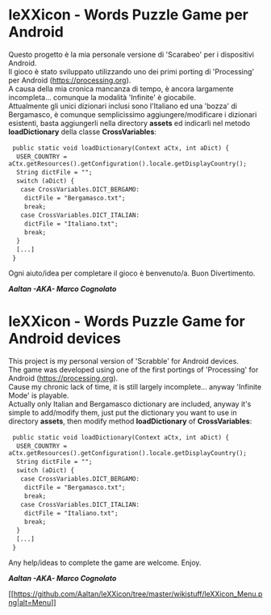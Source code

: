 # leXXicon - Words Puzzle Game per Android

Questo progetto è la mia personale versione di 'Scarabeo' per i dispositivi Android.  
Il gioco è stato sviluppato utilizzando uno dei primi porting di 'Processing' per Android (https://processing.org).  
A causa della mia cronica mancanza di tempo, è ancora largamente incompleta... comunque la modalità 'Infinite' è giocabile.  
Attualmente gli unici dizionari inclusi sono l'Italiano ed una 'bozza' di Bergamasco, è comunque semplicissimo aggiungere/modificare i dizionari esistenti, basta aggiungerli nella directory **assets** ed indicarli nel metodo **loadDictionary** della classe **CrossVariables**:  

&nbsp;&nbsp;`public static void loadDictionary(Context aCtx, int aDict) {`  
&nbsp;&nbsp;&nbsp;&nbsp;`USER_COUNTRY = aCtx.getResources().getConfiguration().locale.getDisplayCountry();`  
&nbsp;&nbsp;&nbsp;&nbsp;`String dictFile = "";`  
&nbsp;&nbsp;&nbsp;&nbsp;`switch (aDict) {`  
&nbsp;&nbsp;&nbsp;&nbsp;&nbsp;&nbsp;`case CrossVariables.DICT_BERGAMO:`  
&nbsp;&nbsp;&nbsp;&nbsp;&nbsp;&nbsp;&nbsp;&nbsp;`dictFile = "Bergamasco.txt";`  
&nbsp;&nbsp;&nbsp;&nbsp;&nbsp;&nbsp;&nbsp;&nbsp;`break;`  
&nbsp;&nbsp;&nbsp;&nbsp;&nbsp;&nbsp;`case CrossVariables.DICT_ITALIAN:`  
&nbsp;&nbsp;&nbsp;&nbsp;&nbsp;&nbsp;&nbsp;&nbsp;`dictFile = "Italiano.txt";`  
&nbsp;&nbsp;&nbsp;&nbsp;&nbsp;&nbsp;&nbsp;&nbsp;`break;`  
&nbsp;&nbsp;&nbsp;&nbsp;`}`  
&nbsp;&nbsp;&nbsp;&nbsp;`[...]`  
&nbsp;&nbsp;`}` 

Ogni aiuto/idea per completare il gioco è benvenuto/a.
Buon Divertimento.

_**Aaltan -AKA- Marco Cognolato**_


# leXXicon - Words Puzzle Game for Android devices

This project is my personal version of 'Scrabble' for Android devices.  
The game was developed using one of the first portings of 'Processing' for Android (https://processing.org).  
Cause my chronic lack of time, it is still largely incomplete... anyway 'Infinite Mode' is playable.  
Actually only Italian and Bergamasco dictionary are included, anyway it's simple to add/modify them, just put the dictionary you want to use in directory **assets**, then modify method **loadDictionary** of **CrossVariables**: 


&nbsp;&nbsp;`public static void loadDictionary(Context aCtx, int aDict) {`  
&nbsp;&nbsp;&nbsp;&nbsp;`USER_COUNTRY = aCtx.getResources().getConfiguration().locale.getDisplayCountry();`  
&nbsp;&nbsp;&nbsp;&nbsp;`String dictFile = "";`  
&nbsp;&nbsp;&nbsp;&nbsp;`switch (aDict) {`  
&nbsp;&nbsp;&nbsp;&nbsp;&nbsp;&nbsp;`case CrossVariables.DICT_BERGAMO:`  
&nbsp;&nbsp;&nbsp;&nbsp;&nbsp;&nbsp;&nbsp;&nbsp;`dictFile = "Bergamasco.txt";`  
&nbsp;&nbsp;&nbsp;&nbsp;&nbsp;&nbsp;&nbsp;&nbsp;`break;`  
&nbsp;&nbsp;&nbsp;&nbsp;&nbsp;&nbsp;`case CrossVariables.DICT_ITALIAN:`  
&nbsp;&nbsp;&nbsp;&nbsp;&nbsp;&nbsp;&nbsp;&nbsp;`dictFile = "Italiano.txt";`  
&nbsp;&nbsp;&nbsp;&nbsp;&nbsp;&nbsp;&nbsp;&nbsp;`break;`  
&nbsp;&nbsp;&nbsp;&nbsp;`}`  
&nbsp;&nbsp;&nbsp;&nbsp;`[...]`  
&nbsp;&nbsp;`}` 

Any help/ideas to complete the game are welcome.
Enjoy.

_**Aaltan -AKA- Marco Cognolato**_

[[https://github.com/Aaltan/leXXicon/tree/master/wikistuff/leXXicon_Menu.png|alt=Menu]]
